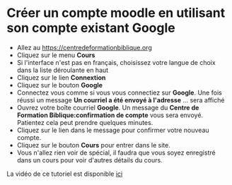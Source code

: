 # Créer un compte moodle en utilisant son compte existant Google

- Allez au https://centredeformationbiblique.org
- Cliquez sur le menu **Cours**
- Si l'interface n'est pas en français, choisissez votre langue de choix dans la liste déroulante en haut
- Cliquez sur le lien **Connextion**
- Cliquez sur le bouton **Google**
- Connectez vous comme si vous vous connectiez sur **Google**. Une fois réussi un message **Un courriel a été envoyé à l'adresse** ... sera affiché
- Ouvrez votre boîte courriel **Google**. Un message du **Centre de Formation Biblique:confirmation de compte** vous sera envoyé. Patientez cela peut prendre quelques minutes.
- Cliquez sur le lien dans le message pour confirmer votre nouveau compte. 
- Cliquez sur le bouton **Cours** pour entrer dans le site.
- Vous n'allez rien voir de spécial, il faudra que vous soyez enregistré dans un cours pour voir d'autres détails du cours.

La vidéo de ce tutoriel est disponible [ici](https://youtu.be/LE89pI3tWBA)


